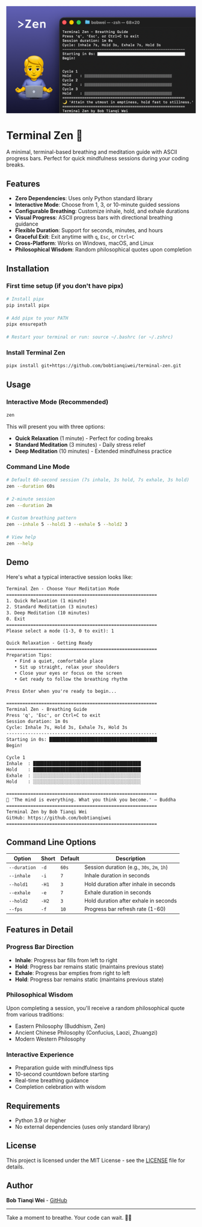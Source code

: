 <div align="center">
  <img src="Terminal Zen.png" alt="Terminal Zen" width="600">
</div>

# Terminal Zen 🧘

A minimal, terminal-based breathing and meditation guide with ASCII progress bars. Perfect for quick mindfulness sessions during your coding breaks.

## Features

- **Zero Dependencies**: Uses only Python standard library
- **Interactive Mode**: Choose from 1, 3, or 10-minute guided sessions
- **Configurable Breathing**: Customize inhale, hold, and exhale durations
- **Visual Progress**: ASCII progress bars with directional breathing guidance
- **Flexible Duration**: Support for seconds, minutes, and hours
- **Graceful Exit**: Exit anytime with `q`, `Esc`, or `Ctrl+C`
- **Cross-Platform**: Works on Windows, macOS, and Linux
- **Philosophical Wisdom**: Random philosophical quotes upon completion

## Installation

### First time setup (if you don't have pipx)

```bash
# Install pipx
pip install pipx

# Add pipx to your PATH
pipx ensurepath

# Restart your terminal or run: source ~/.bashrc (or ~/.zshrc)
```

### Install Terminal Zen

```bash
pipx install git+https://github.com/bobtianqiwei/terminal-zen.git
```

## Usage

### Interactive Mode (Recommended)

```bash
zen
```

This will present you with three options:
- **Quick Relaxation** (1 minute) - Perfect for coding breaks
- **Standard Meditation** (3 minutes) - Daily stress relief
- **Deep Meditation** (10 minutes) - Extended mindfulness practice

### Command Line Mode

```bash
# Default 60-second session (7s inhale, 3s hold, 7s exhale, 3s hold)
zen --duration 60s

# 2-minute session
zen --duration 2m

# Custom breathing pattern
zen --inhale 5 --hold1 3 --exhale 5 --hold2 3

# View help
zen --help
```

## Demo

Here's what a typical interactive session looks like:

```
Terminal Zen - Choose Your Meditation Mode
========================================================
1. Quick Relaxation (1 minute)
2. Standard Meditation (3 minutes)
3. Deep Meditation (10 minutes)
0. Exit
========================================================
Please select a mode (1-3, 0 to exit): 1

Quick Relaxation - Getting Ready
========================================================
Preparation Tips:
   • Find a quiet, comfortable place
   • Sit up straight, relax your shoulders
   • Close your eyes or focus on the screen
   • Get ready to follow the breathing rhythm

Press Enter when you're ready to begin...

========================================================
Terminal Zen - Breathing Guide
Press 'q', 'Esc', or Ctrl+C to exit
Session duration: 1m 0s
Cycle: Inhale 7s, Hold 3s, Exhale 7s, Hold 3s
--------------------------------------------------------
Starting in 0s: ████████████████████████████████████████    
Begin!

Cycle 1
Inhale  : ████████████████████████████████████████
Hold    : ████████████████████████████████████████
Exhale  : ░░░░░░░░░░░░░░░░░░░░░░░░░░░░░░░░░░░░░░░░
Hold    : ░░░░░░░░░░░░░░░░░░░░░░░░░░░░░░░░░░░░░░░░

========================================================
🌿 'The mind is everything. What you think you become.' — Buddha
========================================================
Terminal Zen by Bob Tianqi Wei
GitHub: https://github.com/bobtianqiwei
========================================================
```

## Command Line Options

| Option | Short | Default | Description |
|--------|-------|---------|-------------|
| `--duration` | `-d` | `60s` | Session duration (e.g., `30s`, `2m`, `1h`) |
| `--inhale` | `-i` | `7` | Inhale duration in seconds |
| `--hold1` | `-H1` | `3` | Hold duration after inhale in seconds |
| `--exhale` | `-e` | `7` | Exhale duration in seconds |
| `--hold2` | `-H2` | `3` | Hold duration after exhale in seconds |
| `--fps` | `-f` | `10` | Progress bar refresh rate (1-60) |

## Features in Detail

### Progress Bar Direction
- **Inhale**: Progress bar fills from left to right
- **Hold**: Progress bar remains static (maintains previous state)
- **Exhale**: Progress bar empties from right to left
- **Hold**: Progress bar remains static (maintains previous state)

### Philosophical Wisdom
Upon completing a session, you'll receive a random philosophical quote from various traditions:
- Eastern Philosophy (Buddhism, Zen)
- Ancient Chinese Philosophy (Confucius, Laozi, Zhuangzi)
- Modern Western Philosophy

### Interactive Experience
- Preparation guide with mindfulness tips
- 10-second countdown before starting
- Real-time breathing guidance
- Completion celebration with wisdom

## Requirements

- Python 3.9 or higher
- No external dependencies (uses only standard library)

## License

This project is licensed under the MIT License - see the [LICENSE](LICENSE) file for details.

## Author

**Bob Tianqi Wei** - [GitHub](https://github.com/bobtianqiwei)

---

Take a moment to breathe. Your code can wait. 🧘‍♂️
